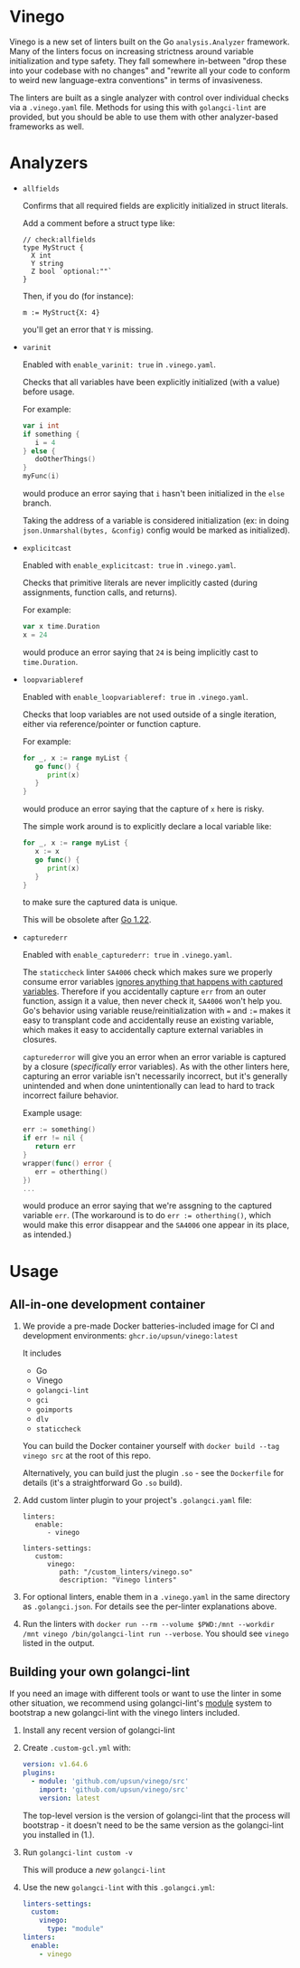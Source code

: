 # Vinego

Vinego is a new set of linters built on the Go `analysis.Analyzer` framework. Many of the linters focus on increasing strictness around variable initialization and type safety. They fall somewhere in-between "drop these into your codebase with no changes" and "rewrite all your code to conform to weird new language-extra conventions" in terms of invasiveness.

The linters are built as a single analyzer with control over individual checks via a `.vinego.yaml` file. Methods for using this with `golangci-lint` are provided, but you should be able to use them with other analyzer-based frameworks as well.

# Analyzers

- `allfields`

  Confirms that all required fields are explicitly initialized in struct literals.

  Add a comment before a struct type like:

  ```
  // check:allfields
  type MyStruct {
    X int
    Y string
    Z bool `optional:""`
  }
  ```

  Then, if you do (for instance):

  ```
  m := MyStruct{X: 4}
  ```

  you'll get an error that `Y` is missing.

- `varinit`

  Enabled with `enable_varinit: true` in `.vinego.yaml`.

  Checks that all variables have been explicitly initialized (with a value) before usage.

  For example:

  ```go
  var i int
  if something {
     i = 4
  } else {
     doOtherThings()
  }
  myFunc(i)
  ```

  would produce an error saying that `i` hasn't been initialized in the `else` branch.

  Taking the address of a variable is considered initialization (ex: in doing `json.Unmarshal(bytes, &config)` config would be marked as initialized).

- `explicitcast`

  Enabled with `enable_explicitcast: true` in `.vinego.yaml`.

  Checks that primitive literals are never implicitly casted (during assignments, function calls, and returns).

  For example:

  ```go
  var x time.Duration
  x = 24
  ```

  would produce an error saying that `24` is being implicitly cast to `time.Duration`.

- `loopvariableref`

  Enabled with `enable_loopvariableref: true` in `.vinego.yaml`.

  Checks that loop variables are not used outside of a single iteration, either via reference/pointer or function capture.

  For example:

  ```go
  for _, x := range myList {
     go func() {
        print(x)
     }
  }
  ```

  would produce an error saying that the capture of `x` here is risky.

  The simple work around is to explicitly declare a local variable like:

  ```go
  for _, x := range myList {
     x := x
     go func() {
        print(x)
     }
  }
  ```

  to make sure the captured data is unique.

  This will be obsolete after [Go 1.22](https://go.dev/blog/loopvar-preview).

- `capturederr`

  Enabled with `enable_capturederr: true` in `.vinego.yaml`.

  The `staticcheck` linter `SA4006` check which makes sure we properly consume error variables [ignores anything that happens with captured variables](https://github.com/dominikh/go-tools/issues/287). Therefore if you accidentally capture `err` from an outer function, assign it a value, then never check it, `SA4006` won't help you. Go's behavior using variable reuse/reinitialization with `=` and `:=` makes it easy to transplant code and accidentally reuse an existing variable, which makes it easy to accidentally capture external variables in closures.

  `capturederror` will give you an error when an error variable is captured by a closure (_specifically_ error variables). As with the other linters here, capturing an error variable isn't necessarily incorrect, but it's generally unintended and when done unintentionally can lead to hard to track incorrect failure behavior.

  Example usage:

  ```go
  err := something()
  if err != nil {
     return err
  }
  wrapper(func() error {
     err = otherthing()
  })
  ...
  ```

  would produce an error saying that we're assgning to the captured variable `err`. (The workaround is to do `err := otherthing()`, which would make this error disappear and the `SA4006` one appear in its place, as intended.)

# Usage

## All-in-one development container

1. We provide a pre-made Docker batteries-included image for CI and development environments: `ghcr.io/upsun/vinego:latest`

   It includes

   - Go
   - Vinego
   - `golangci-lint`
   - `gci`
   - `goimports`
   - `dlv`
   - `staticcheck`

   You can build the Docker container yourself with `docker build --tag vinego src` at the root of this repo.

   Alternatively, you can build just the plugin `.so` - see the `Dockerfile` for details (it's a straightforward Go `.so` build).

1. Add custom linter plugin to your project's `.golangci.yaml` file:

   ```
   linters:
      enable:
         - vinego

   linters-settings:
      custom:
         vinego:
            path: "/custom_linters/vinego.so"
            description: "Vinego linters"
   ```

1. For optional linters, enable them in a `.vinego.yaml` in the same directory as `.golangci.json`. For details see the per-linter explanations above.

1. Run the linters with `docker run --rm --volume $PWD:/mnt --workdir /mnt vinego /bin/golangci-lint run --verbose`. You should see `vinego` listed in the output.

## Building your own golangci-lint

If you need an image with different tools or want to use the linter in some other situation, we recommend using golangci-lint's [module](https://golangci-lint.run/plugins/module-plugins/) system to bootstrap a new golangci-lint with the vinego linters included.

1. Install any recent version of golangci-lint

1. Create `.custom-gcl.yml` with:

   ```yaml
   version: v1.64.6
   plugins:
     - module: 'github.com/upsun/vinego/src'
       import: 'github.com/upsun/vinego/src'
       version: latest
   ```

   The top-level version is the version of golangci-lint that the process will bootstrap - it doesn't need to be the same version as the golangci-lint you installed in (1.).

1. Run `golangci-lint custom -v`

   This will produce a _new_ `golangci-lint`

1. Use the new `golangci-lint` with this `.golangci.yml`:

   ```yaml
   linters-settings:
     custom:
       vinego:
         type: "module"
   linters:
     enable:
       - vinego
   ```